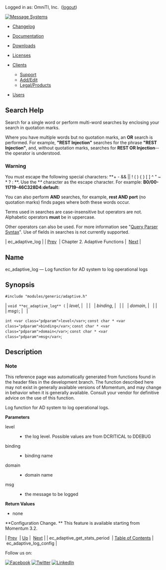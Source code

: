 Logged in as: OmniTI, Inc.  ([logout](https://support.messagesystems.com/logout.php))

[![Message Systems](https://support.messagesystems.com/images/ms-white205.png)](https://support.messagesystems.com/start.php) 

*   [Changelog](https://support.messagesystems.com/start.php?show=changelog)
*   [Documentation](https://support.messagesystems.com/docs/)
*   [Downloads](https://support.messagesystems.com/start.php)

*   [Licenses](https://support.messagesystems.com/license_summary.php)
*   <a href="">Clients</a>
    *   [Support](https://support.messagesystems.com/cs.php)
    *   [Add/Edit](https://support.messagesystems.com/edit_client.php)
    *   [Legal/Products](https://support.messagesystems.com/edit_products.php)
*   [Users](https://support.messagesystems.com/edit_customer.php)

## Search Help

Search for a single word or perform multi-word searches by enclosing your search in quotation marks.

Where you have multiple words but no quotation marks, an **OR** search is performed. For example, **"REST Injection"** searches for the phrase **"REST Injection"**, and, without quotation marks, searches for **REST OR Injection**--the operator is understood.

### Warning

You must escape the following special characters: **+ - && || ! ( ) { } [ ] ^ " ~ * ? : \**. Use the **\** character as the escape character. For example: **B0/00-11719-46C328D4\:default\:**

You can also perform **AND** searches, for example, **rest AND port** (no quotation marks) finds pages where both these words occur.

Terms used in searches are case-insensitive but operators are not. Alphabetic operators **must** be in uppercase.

Other operators can also be used. For more information see "[Query Parser Syntax](https://lucene.apache.org/core/old_versioned_docs/versions/3_0_0/queryparsersyntax.html)". Use of fields in searches is not currently supported.

| ec_adaptive_log |
| [Prev](apis.ec_adaptive_get_stats_period.php)  | Chapter 2. Adaptive Functions |  [Next](apis.ec_adaptive_log_config.php) |

<a name="apis.ec_adaptive_log"></a>
## Name

ec_adaptive_log — Log function for AD system to log operational logs

## Synopsis

`#include "modules/generic/adaptive.h"`

| `void **ec_adaptive_log** (` | <var class="pdparam">level</var>, |   |
|   | <var class="pdparam">binding</var>, |   |
|   | <var class="pdparam">domain</var>, |   |
|   | <var class="pdparam">msg</var>`)`; |   |

`int <var class="pdparam">level</var>`;
`const char * <var class="pdparam">binding</var>`;
`const char * <var class="pdparam">domain</var>`;
`const char * <var class="pdparam">msg</var>`;<a name="idp741952"></a>
## Description

### Note

This reference page was automatically generated from functions found in the header files in the development branch. The function described here may not exist in generally available versions of Momentum, and may change in behavior when it is generally available. Consult your vendor for definitive advice on the use of this function.

Log function for AD system to log operational logs.

**Parameters**

<dl class="variablelist">

<dt>level</dt>

<dd>

- the log level. Possible values are from DCRITICAL to DDEBUG

</dd>

<dt>binding</dt>

<dd>

- binding name

</dd>

<dt>domain</dt>

<dd>

- domain name

</dd>

<dt>msg</dt>

<dd>

- the message to be logged

</dd>

</dl>

**Return Values**

- none

**Configuration Change. ** This feature is available starting from Momentum 3.2.

| [Prev](apis.ec_adaptive_get_stats_period.php)  | [Up](adaptive.php) |  [Next](apis.ec_adaptive_log_config.php) |
| ec_adaptive_get_stats_period  | [Table of Contents](index.php) |  ec_adaptive_log_config |

Follow us on:

[![Facebook](https://support.messagesystems.com/images/icon-facebook.png)](http://www.facebook.com/messagesystems) [![Twitter](https://support.messagesystems.com/images/icon-twitter.png)](http://twitter.com/#!/MessageSystems) [![LinkedIn](https://support.messagesystems.com/images/icon-linkedin.png)](http://www.linkedin.com/company/message-systems)